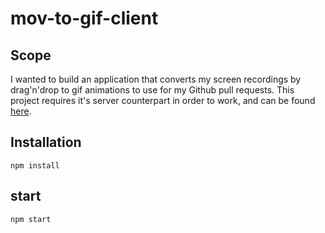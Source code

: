 # mov-to-gif-client

## Scope
I wanted to build an application that converts my screen recordings by drag'n'drop to gif animations to use for my Github pull requests.
This project requires it's server counterpart in order to work, and can be found [here](https://github.com/cristeaandrei95/mov-to-gif-server).

## Installation
`npm install`

## start
`npm start`
